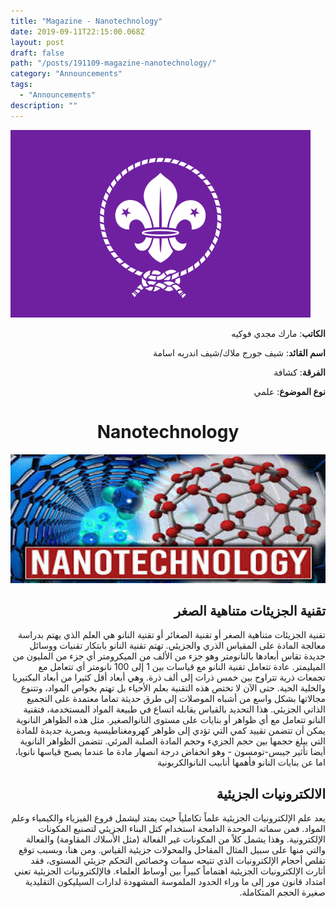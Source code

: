 ```yaml
---
title: "Magazine - Nanotechnology"
date: 2019-09-11T22:15:00.068Z
layout: post
draft: false
path: "/posts/191109-magazine-nanotechnology/"
category: "Announcements"
tags:
  - "Announcements"
description: ""
---
```


![](scouts.png)

<div dir="rtl">


<strong>الكاتب</strong>: مارك مجدي فوكيه

<strong>اسم القائد</strong>: شيف جورج ملاك/شيف اندريه اسامة

<strong>الفرقة</strong>: كشافة

<strong>نوع الموضوع</strong>: علمي

</div>

<center><h1>Nanotechnology</h1></center>

![](pic.png)

<div dir="rtl">
<h2>تقنية الجزيئات متناهية الصغر</h2>

تقنية الجزيئات متناهية الصغر أو تقنية الصغائر أو تقنية النانو هي العلم الذي يهتم بدراسة معالجة المادة على المقياس الذري والجزيئي. تهتم تقنية النانو بابتكار تقنيات ووسائل جديدة تقاس أبعادها بالنانومتر وهو جزء من الألف من الميكرومتر أي جزء من المليون من الميليمتر. عادة تتعامل تقنية النانو مع قياسات بين 1 إلى 100 نانومتر أي تتعامل مع تجمعات ذرية تتراوح بين خمس ذرات إلى ألف ذرة. وهي أبعاد أقل كثيرا من أبعاد البكتيريا والخلية الحية. حتى الآن لا تختص هذه التقنية بعلم الأحياء بل تهتم بخواص المواد، وتتنوع مجالاتها بشكل واسع من أشباه الموصلات إلى طرق حديثة تماما معتمدة على التجميع الذاتي الجزيئي. هذا التحديد بالقياس يقابله اتساع في طبيعة المواد المستخدمة، فتقنية النانو تتعامل مع أي ظواهر أو بنايات على مستوى النانوالصغير. مثل هذه الظواهر النانوية يمكن أن تتضمن تقييد كمي التي تؤدي إلى ظواهر كهرومغناطيسية وبصرية جديدة للمادة التي يبلغ حجمها بين حجم الجزيء وحجم المادة الصلبة المرئي. تتضمن الظواهر النانوية أيضا تأثير جيبس-تومسون - وهو انخفاض درجة انصهار مادة ما عندما يصبح قياسها نانويا، اما عن بنايات النانو فأهمها أنابيب النانوالكربونية

<h2>الالكترونيات الجزيئية</h2>

يعد علم الإلكترونيات الجزيئية علماً تكاملياً حيث يمتد ليشمل فروع الفيزياء والكيمياء وعلم المواد. فمن سماته الموحدة الدامجة استخدام كتل البناء الجزيئي لتصنيع المكونات الإلكترونية. وهذا يشمل كلاً من المكونات غير الفعالة (مثل الأسلاك المقاومة) والفعالة والتي منها على سبيل المثال المقاحل والمحولات جزيئية القياس. ومن هنا، وبسبب توقع تقلص أحجام الإلكترونيات الذي تتيحه سمات وخصائص التحكم جزيئي المستوى، فقد أثارت الإلكترونيات الجزيئية اهتماماً كبيراً بين أوساط العلماء. فالإلكترونيات الجزيئية تعني امتداد قانون مور إلى ما وراء الحدود الملموسة المشهودة لدارات السيليكون التقليدية صغيرة الحجم المتكاملة.
</div>
